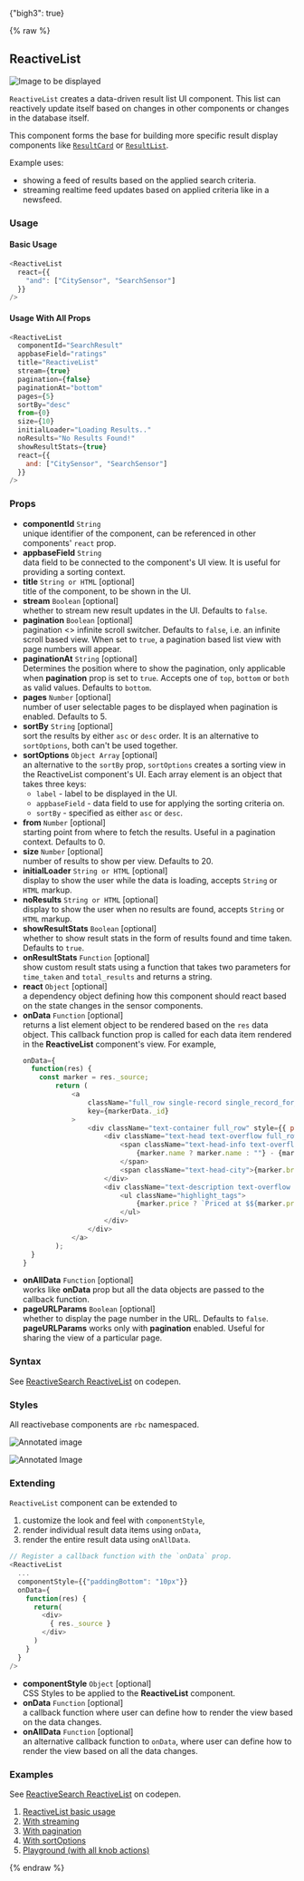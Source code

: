 {"bigh3": true}

{% raw %}

## ReactiveList

![Image to be displayed](https://i.imgur.com/GcUFZjh.png)

`ReactiveList` creates a data-driven result list UI component. This list can reactively update itself based on changes in other components or changes in the database itself.

This component forms the base for building more specific result display components like [`ResultCard`](v1.0.0/search-components/ResultCard.html) or [`ResultList`](v1.0.0/search-components/ResultList.html).

Example uses:

* showing a feed of results based on the applied search criteria.
* streaming realtime feed updates based on applied criteria like in a newsfeed.

### Usage

#### Basic Usage

```js
<ReactiveList
  react={{
    "and": ["CitySensor", "SearchSensor"]
  }}
/>
```

#### Usage With All Props

```js
<ReactiveList
  componentId="SearchResult"
  appbaseField="ratings"
  title="ReactiveList"
  stream={true}
  pagination={false}
  paginationAt="bottom"
  pages={5}
  sortBy="desc"
  from={0}
  size={10}
  initialLoader="Loading Results.."
  noResults="No Results Found!"
  showResultStats={true}
  react={{
    and: ["CitySensor", "SearchSensor"]
  }}
/>
```

### Props

- **componentId** `String`  
    unique identifier of the component, can be referenced in other components' `react` prop.
- **appbaseField** `String`  
    data field to be connected to the component's UI view. It is useful for providing a sorting context.
- **title** `String or HTML` [optional]  
    title of the component, to be shown in the UI.
- **stream** `Boolean` [optional]  
    whether to stream new result updates in the UI. Defaults to `false`.
- **pagination** `Boolean` [optional]  
    pagination <> infinite scroll switcher. Defaults to `false`, i.e. an infinite scroll based view. When set to `true`, a pagination based list view with page numbers will appear.
- **paginationAt** `String` [optional]  
    Determines the position where to show the pagination, only applicable when **pagination** prop is set to `true`. Accepts one of `top`, `bottom` or `both` as valid values. Defaults to `bottom`.
- **pages** `Number` [optional]  
    number of user selectable pages to be displayed when pagination is enabled. Defaults to 5.
- **sortBy** `String` [optional]  
    sort the results by either `asc` or `desc` order. It is an alternative to `sortOptions`, both can't be used together.
- **sortOptions** `Object Array` [optional]  
    an alternative to the `sortBy` prop, `sortOptions` creates a sorting view in the ReactiveList component's UI. Each array element is an object that takes three keys:
    - `label` - label to be displayed in the UI.
    - `appbaseField` - data field to use for applying the sorting criteria on.
    - `sortBy` - specified as either `asc` or `desc`.
- **from** `Number` [optional]  
    starting point from where to fetch the results. Useful in a pagination context. Defaults to 0.
- **size** `Number` [optional]  
    number of results to show per view. Defaults to 20.
- **initialLoader** `String or HTML` [optional]  
    display to show the user while the data is loading, accepts `String` or `HTML` markup.
- **noResults** `String or HTML` [optional]  
    display to show the user when no results are found, accepts `String` or `HTML` markup.
- **showResultStats** `Boolean` [optional]  
    whether to show result stats in the form of results found and time taken. Defaults to `true`.
- **onResultStats** `Function` [optional]  
    show custom result stats using a function that takes two parameters for `time_taken` and `total_results` and returns a string.
- **react** `Object` [optional]  
    a dependency object defining how this component should react based on the state changes in the sensor components.
- **onData** `Function` [optional]  
    returns a list element object to be rendered based on the `res` data object. This callback function prop is called for each data item rendered in the **ReactiveList** component's view. For example,
    ```js
    onData={
      function(res) {
        const marker = res._source;
    		return (
    			<a
    				className="full_row single-record single_record_for_clone"
    				key={markerData._id}
    			>
    				<div className="text-container full_row" style={{ paddingLeft: "10px" }}>
    					<div className="text-head text-overflow full_row">
    						<span className="text-head-info text-overflow">
    							{marker.name ? marker.name : ""} - {marker.brand ? marker.brand : ""}
    						</span>
    						<span className="text-head-city">{marker.brand ? marker.brand : ""}</span>
    					</div>
    					<div className="text-description text-overflow full_row">
    						<ul className="highlight_tags">
    							{marker.price ? `Priced at $${marker.price}` : "Free Test Drive"}
    						</ul>
    					</div>
    				</div>
    			</a>
    		);
      }
    }
    ```
- **onAllData** `Function` [optional]  
    works like **onData** prop but all the data objects are passed to the callback function.
- **pageURLParams** `Boolean` [optional]  
    whether to display the page number in the URL. Defaults to `false`. **pageURLParams** works only with **pagination** enabled. Useful for sharing the view of a particular page.

### Syntax

<p data-height="500" data-theme-id="light" data-slug-hash="EmmKVZ" data-default-tab="js" data-user="sids-aquarius" data-embed-version="2" data-pen-title="ReactiveSearch ReactiveList" class="codepen">See <a href="http://codepen.io/sids-aquarius/pen/EmmKVZ/">ReactiveSearch ReactiveList</a> on codepen.</p>
<script async src="https://production-assets.codepen.io/assets/embed/ei.js"></script>

### Styles

All reactivebase components are `rbc` namespaced.

![Annotated image](https://i.imgur.com/KtDriR7.png)

![Annotated Image](https://i.imgur.com/TPP2Zuh.png)

### Extending

`ReactiveList` component can be extended to
1. customize the look and feel with `componentStyle`,
2. render individual result data items using `onData`,
3. render the entire result data using  `onAllData`.

```js
// Register a callback function with the `onData` prop.
<ReactiveList
  ...
  componentStyle={{"paddingBottom": "10px"}}
  onData={
    function(res) {
      return(
        <div>
          { res._source }
        </div>
      )
    }
  }
/>
```

- **componentStyle** `Object` [optional]  
    CSS Styles to be applied to the **ReactiveList** component.
- **onData** `Function` [optional]  
    a callback function where user can define how to render the view based on the data changes.
- **onAllData** `Function` [optional]  
    an alternative callback function to `onData`, where user can define how to render the view based on all the data changes.

### Examples

<p data-height="500" data-theme-id="light" data-slug-hash="EmmKVZ" data-default-tab="result" data-user="sids-aquarius" data-embed-version="2" data-pen-title="ReactiveSearch ReactiveList" class="codepen">See <a href="http://codepen.io/sids-aquarius/pen/EmmKVZ/">ReactiveSearch ReactiveList</a> on codepen.</p>
<script async src="https://production-assets.codepen.io/assets/embed/ei.js"></script>

1. [ReactiveList basic usage](../playground/?knob-title=Topics&knob-URLParams%20%28not%20visible%20in%20storybook%29=false&knob-filterLabel=Custom%20Filter%20Name&knob-defaultSelected%5B0%5D=Social&knob-defaultSelected%5B1%5D=Travel&knob-selectAllLabel=Select%20All&knob-showRadio=true&knob-queryFormat=or&knob-numberOfMonths=2&knob-componentStyle=%7B"paddingBottom"%3A"10px"%7D&knob-URLParams%20%28not%20visible%20on%20storybook%29=false&knob-showFilter=true&knob-sortBy=count&knob-dataLabel=★%20%20A%20customizable%20UI%20widget%20★&knob-allowAllDates=true&knob-showCheckbox=true&knob-size=100&knob-extra=%7B"withFullScreenPortal"%3Atrue%2C"showClearDate"%3Atrue%7D&knob-visible=true&knob-showCount=true&knob-placeholder=Search%20topics&knob-showSearch=true&selectedKind=search%2FReactiveList&selectedStory=Basic&full=0&down=1&left=1&panelRight=0&downPanel=storybooks%2Fstorybook-addon-knobs)
2. [With streaming](../playground/?knob-title=People&knob-URLParams%20%28not%20visible%20in%20storybook%29=false&knob-filterLabel=Custom%20Filter%20Name&knob-defaultSelected%5B0%5D=Social&knob-defaultSelected%5B1%5D=Travel&knob-selectAllLabel=Select%20All&knob-showRadio=true&knob-queryFormat=or&knob-numberOfMonths=2&knob-componentStyle=%7B"paddingBottom"%3A"10px"%7D&knob-URLParams%20%28not%20visible%20on%20storybook%29=false&knob-showFilter=true&knob-sortBy=count&knob-dataLabel=★%20%20A%20customizable%20UI%20widget%20★&knob-allowAllDates=true&knob-stream=true&knob-showCheckbox=true&knob-size=100&knob-extra=%7B"withFullScreenPortal"%3Atrue%2C"showClearDate"%3Atrue%7D&knob-visible=true&knob-showCount=true&knob-placeholder=Search%20topics&knob-showSearch=true&selectedKind=search%2FReactiveList&selectedStory=With%20Streaming%20Enabled&full=0&down=1&left=1&panelRight=0&downPanel=storybooks%2Fstorybook-addon-knobs)
3. [With pagination](../playground/?knob-title=People&knob-paginationAt=bottom&knob-URLParams%20%28not%20visible%20in%20storybook%29=false&knob-filterLabel=Custom%20Filter%20Name&knob-defaultSelected%5B0%5D=Social&knob-defaultSelected%5B1%5D=Travel&knob-selectAllLabel=Select%20All&knob-showRadio=true&knob-queryFormat=or&knob-numberOfMonths=2&knob-componentStyle=%7B"paddingBottom"%3A"10px"%7D&knob-URLParams%20%28not%20visible%20on%20storybook%29=false&knob-showFilter=true&knob-sortBy=count&knob-pages=5&knob-pagination=true&knob-dataLabel=★%20%20A%20customizable%20UI%20widget%20★&knob-allowAllDates=true&knob-stream=true&knob-showCheckbox=true&knob-size=100&knob-extra=%7B"withFullScreenPortal"%3Atrue%2C"showClearDate"%3Atrue%7D&knob-visible=true&knob-showCount=true&knob-placeholder=Search%20topics&knob-showSearch=true&selectedKind=search%2FReactiveList&selectedStory=With%20pagination&full=0&down=1&left=1&panelRight=0&downPanel=storybooks%2Fstorybook-addon-knobs)
4. [With sortOptions](../playground/?knob-title=People&knob-paginationAt=bottom&knob-URLParams%20%28not%20visible%20in%20storybook%29=false&knob-filterLabel=Custom%20Filter%20Name&knob-defaultSelected%5B0%5D=Social&knob-defaultSelected%5B1%5D=Travel&knob-selectAllLabel=Select%20All&knob-showRadio=true&knob-queryFormat=or&knob-numberOfMonths=2&knob-componentStyle=%7B"paddingBottom"%3A"10px"%7D&knob-URLParams%20%28not%20visible%20on%20storybook%29=false&knob-showFilter=true&knob-sortBy=count&knob-pages=5&knob-pagination=true&knob-dataLabel=★%20%20A%20customizable%20UI%20widget%20★&knob-allowAllDates=true&knob-stream=true&knob-showCheckbox=true&knob-size=100&knob-extra=%7B"withFullScreenPortal"%3Atrue%2C"showClearDate"%3Atrue%7D&knob-visible=true&knob-showCount=true&knob-placeholder=Search%20topics&knob-showSearch=true&selectedKind=search%2FReactiveList&selectedStory=With%20Sort%20Options&full=0&down=1&left=1&panelRight=0&downPanel=storybooks%2Fstorybook-addon-knobs)
5. [Playground (with all knob actions)](../playground/?knob-initialLoader=Loading%20results..&knob-title=ReactiveList%3A%20Results&knob-from=0&knob-paginationAt=bottom&knob-URLParams%20%28not%20visible%20in%20storybook%29=false&knob-filterLabel=Custom%20Filter%20Name&knob-defaultSelected%5B0%5D=Social&knob-defaultSelected%5B1%5D=Travel&knob-selectAllLabel=Select%20All&knob-showRadio=true&knob-queryFormat=or&knob-numberOfMonths=2&knob-componentStyle=%7B"paddingBottom"%3A"10px"%7D&knob-URLParams%20%28not%20visible%20on%20storybook%29=false&knob-showFilter=true&knob-sortBy=default&knob-pages=5&knob-showResultStats=true&knob-pagination=true&knob-dataLabel=★%20%20A%20customizable%20UI%20widget%20★&knob-allowAllDates=true&knob-stream=false&knob-showCheckbox=true&knob-size=5&knob-extra=%7B"withFullScreenPortal"%3Atrue%2C"showClearDate"%3Atrue%7D&knob-visible=true&knob-showCount=true&knob-placeholder=Select%20from%20list&knob-showSearch=true&knob-noResults=No%20results%20found%21&selectedKind=search%2FReactiveList&selectedStory=Playground&full=0&down=1&left=1&panelRight=0&downPanel=storybooks%2Fstorybook-addon-knobs)

{% endraw %}
